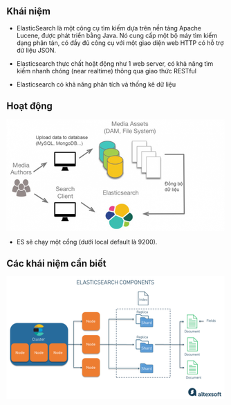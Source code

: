 ## Khái niệm

- ElasticSearch là một công cụ tìm kiếm dựa trên nền tảng Apache Lucene, được phát triển bằng Java. Nó cung cấp một bộ máy tìm kiếm dạng phân tán, có đầy đủ công cụ với một giao diện web HTTP có hỗ trợ dữ liệu JSON.

- Elasticsearch thực chất hoặt động như 1 web server, có khả năng tìm kiếm nhanh chóng (near realtime) thông qua giao thức RESTful

- Elasticsearch có khả năng phân tích và thống kê dữ liệu

## Hoạt động

![alt text](image-2.png)

- ES sẽ chạy một cổng (dưới local default là 9200).

## Các khái niệm cần biết

![alt text](image-3.png)
